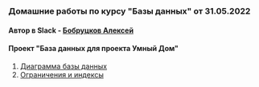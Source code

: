 
### Домашние работы по курсу "Базы данных" от 31.05.2022

#### Автор в Slack - [Бобруцков Алексей](https://otus-rdbms.slack.com/team/U03JK1MQY9E)

#### Проект "База данных для проекта Умный Дом"

1. [Диаграмма базы данных](homework_1)
2. [Ограничения и индексы](homework_2)
